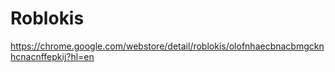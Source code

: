 # Roblokis
https://chrome.google.com/webstore/detail/roblokis/olofnhaecbnacbmgcknhcnacnffepkij?hl=en
